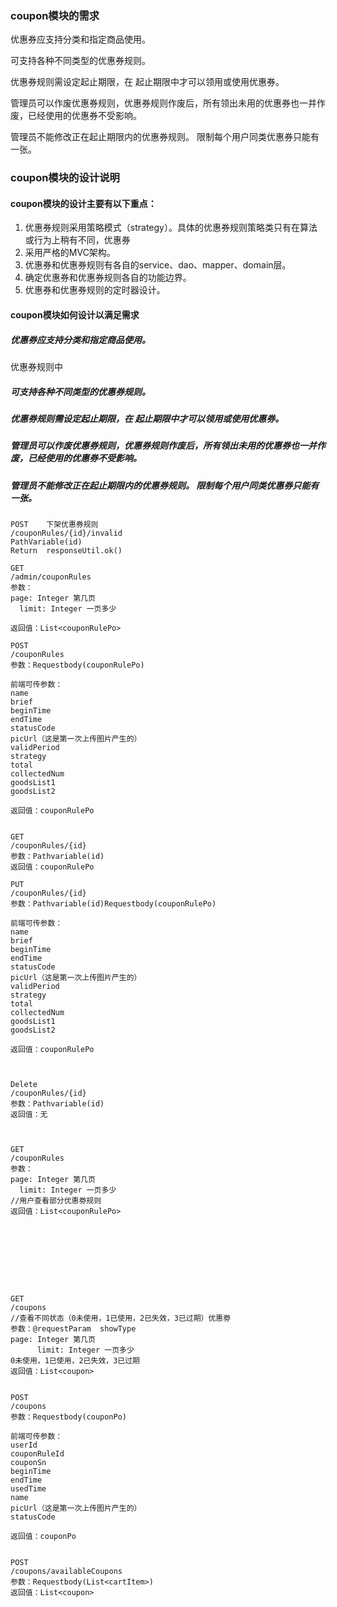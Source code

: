 ### coupon模块的需求

优惠券应支持分类和指定商品使用。

可支持各种不同类型的优惠券规则。

优惠券规则需设定起止期限，在 起止期限中才可以领用或使用优惠券。

管理员可以作废优惠券规则，优惠券规则作废后，所有领出未用的优惠券也一并作废，已经使用的优惠券不受影响。

管理员不能修改正在起止期限内的优惠券规则。 限制每个用户同类优惠券只能有一张。 



### coupon模块的设计说明

#### coupon模块的设计主要有以下重点：

1. 优惠券规则采用策略模式（strategy）。具体的优惠券规则策略类只有在算法或行为上稍有不同，优惠券
2. 采用严格的MVC架构。
3. 优惠券和优惠券规则有各自的service、dao、mapper、domain层。
4. 确定优惠券和优惠券规则各自的功能边界。
5. 优惠券和优惠券规则的定时器设计。

#### coupon模块如何设计以满足需求

##### 优惠券应支持分类和指定商品使用。

优惠券规则中

##### 可支持各种不同类型的优惠券规则。

##### 优惠券规则需设定起止期限，在 起止期限中才可以领用或使用优惠券。

##### 管理员可以作废优惠券规则，优惠券规则作废后，所有领出未用的优惠券也一并作废，已经使用的优惠券不受影响。

##### 管理员不能修改正在起止期限内的优惠券规则。 限制每个用户同类优惠券只能有一张。 

```
POST    下架优惠券规则
/couponRules/{id}/invalid
PathVariable(id)
Return  responseUtil.ok()

GET
/admin/couponRules
参数：
page: Integer 第几页
  limit: Integer 一页多少

返回值：List<couponRulePo>

POST
/couponRules
参数：Requestbody(couponRulePo)

前端可传参数：
name
brief
beginTime
endTime
statusCode
picUrl（这是第一次上传图片产生的）
validPeriod
strategy
total
collectedNum
goodsList1
goodsList2

返回值：couponRulePo


GET
/couponRules/{id}
参数：Pathvariable(id)
返回值：couponRulePo

PUT
/couponRules/{id}
参数：Pathvariable(id)Requestbody(couponRulePo)

前端可传参数：
name
brief
beginTime
endTime
statusCode
picUrl（这是第一次上传图片产生的）
validPeriod
strategy
total
collectedNum
goodsList1
goodsList2

返回值：couponRulePo



Delete
/couponRules/{id}
参数：Pathvariable(id)
返回值：无



GET
/couponRules
参数：
page: Integer 第几页
  limit: Integer 一页多少
//用户查看部分优惠劵规则
返回值：List<couponRulePo>









GET
/coupons
//查看不同状态（0未使用，1已使用，2已失效，3已过期）优惠劵
参数：@requestParam  showType
page: Integer 第几页
      limit: Integer 一页多少
0未使用，1已使用，2已失效，3已过期
返回值：List<coupon>


POST
/coupons
参数：Requestbody(couponPo)

前端可传参数：
userId
couponRuleId
couponSn
beginTime
endTime
usedTime
name
picUrl（这是第一次上传图片产生的）
statusCode

返回值：couponPo


POST
/coupons/availableCoupons
参数：Requestbody(List<cartItem>)
返回值：List<coupon>

```

